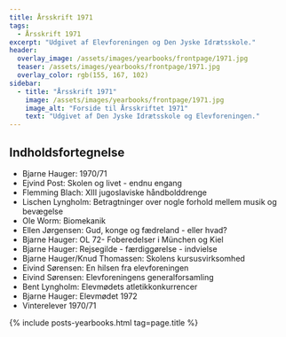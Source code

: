 ```yaml
---
title: Årsskrift 1971
tags:
  - Årsskrift 1971
excerpt: "Udgivet af Elevforeningen og Den Jyske Idrætsskole."
header:
  overlay_image: /assets/images/yearbooks/frontpage/1971.jpg
  teaser: /assets/images/yearbooks/frontpage/1971.jpg
  overlay_color: rgb(155, 167, 102)
sidebar:
  - title: "Årsskrift 1971"
    image: /assets/images/yearbooks/frontpage/1971.jpg
    image_alt: "Forside til Årsskriftet 1971"
    text: "Udgivet af Den Jyske Idrætsskole og Elevforeningen."
---
```


## Indholdsfortegnelse

- Bjarne Hauger: 1970/71
- Ejvind Post: Skolen og livet - endnu engang
- Flemming Blach: XIII jugoslaviske håndbolddrenge
- Lischen Lyngholm: Betragtninger over nogle forhold mellem musik og bevægelse
- Ole Worm: Biomekanik
- Ellen Jørgensen: Gud, konge og fædreland - eller hvad?
- Bjarne Hauger: OL 72- Foberedelser i München og Kiel
- Bjarne Hauger: Rejsegilde - færdiggørelse - indvielse
- Bjarne Hauger/Knud Thomassen: Skolens kursusvirksomhed
- Eivind Sørensen: En hilsen fra elevforeningen
- Eivind Sørensen: Elevforeningens generalforsamling
- Bent Lyngholm: Elevmødets atletikkonkurrencer
- Bjarne Hauger: Elevmødet 1972
- Vinterelever 1970/71

{% include posts-yearbooks.html tag=page.title %}
